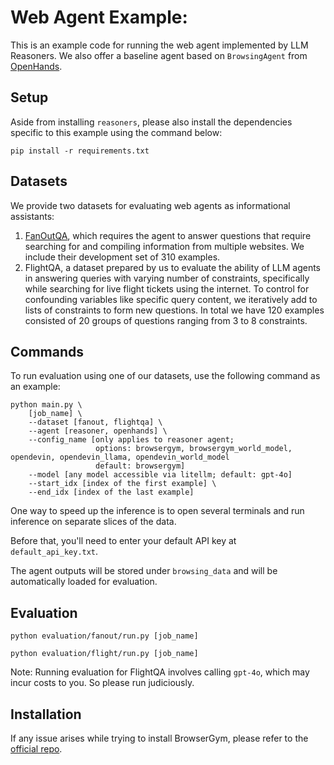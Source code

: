 # Web Agent Example:

This is an example code for running the web agent implemented by LLM Reasoners. We also offer a baseline agent based on `BrowsingAgent` from [OpenHands](https://github.com/All-Hands-AI/OpenHands).

## Setup

Aside from installing `reasoners`, please also install the dependencies specific to this example using the command below:

```
pip install -r requirements.txt
```

## Datasets

We provide two datasets for evaluating web agents as informational assistants: 
1. [FanOutQA](https://fanoutqa.com/index.html), which requires the agent to answer questions that require searching for and compiling information from multiple websites. We include their development set of 310 examples. 
2. FlightQA, a dataset prepared by us to evaluate the ability of LLM agents in answering queries with varying number of constraints, specifically while searching for live flight tickets using the internet. To control for confounding variables like specific query content, we iteratively add to lists of constraints to form new questions. In total we have 120 examples consisted of 20 groups of questions ranging from 3 to 8 constraints.

## Commands

To run evaluation using one of our datasets, use the following command as an example:

```
python main.py \
    [job_name] \
    --dataset [fanout, flightqa] \
    --agent [reasoner, openhands] \
    --config_name [only applies to reasoner agent; 
                   options: browsergym, browsergym_world_model, opendevin, opendevin_llama, opendevin_world_model
                   default: browsergym]
    --model [any model accessible via litellm; default: gpt-4o]
    --start_idx [index of the first example] \
    --end_idx [index of the last example] 
```

One way to speed up the inference is to open several terminals and run inference on separate slices of the data.

Before that, you'll need to enter your default API key at `default_api_key.txt`.

The agent outputs will be stored under `browsing_data` and will be automatically loaded for evaluation.

## Evaluation

```
python evaluation/fanout/run.py [job_name]

python evaluation/flight/run.py [job_name]
```

Note: Running evaluation for FlightQA involves calling `gpt-4o`, which may incur costs to you. So please run judiciously.

## Installation

If any issue arises while trying to install BrowserGym, please refer to the [official repo](https://github.com/ServiceNow/BrowserGym).